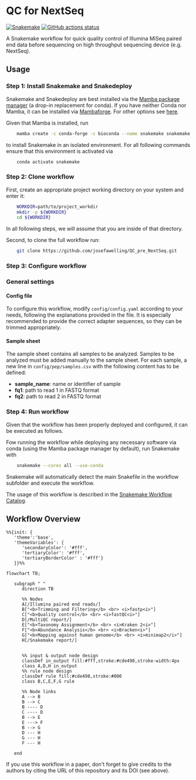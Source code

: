 # QC for NextSeq

[![Snakemake](https://img.shields.io/badge/snakemake-≥7.0-brightgreen.svg)](https://snakemake.github.io)
[![GitHub actions status](https://github.com/<owner>/<repo>/workflows/Tests/badge.svg?branch=main)](https://github.com/<owner>/<repo>/actions?query=branch%3Amain+workflow%3ATests)

A Snakemake workflow for quick quality control of Illumina MiSeq paired end data before sequencing on high throughput sequencing device (e.g. NextSeq).

## Usage

### Step 1: Install Snakemake and Snakedeploy

Snakemake and Snakedeploy are best installed via the [Mamba package manager](https://github.com/mamba-org/mamba) (a drop-in replacement for conda). If you have neither Conda nor Mamba, it can be installed via [Mambaforge](https://github.com/conda-forge/miniforge#mambaforge). For other options see [here](https://github.com/mamba-org/mamba).

Given that Mamba is installed, run

```sh
    mamba create -c conda-forge -c bioconda --name snakemake snakemake
```

to install Snakemake in an isolated environment. For all following commands ensure that this environment is activated via

```sh
    conda activate snakemake
```

### Step 2: Clone workflow

First, create an appropriate project working directory on your system and enter it:

```sh
    WORKDIR=path/to/project_workdir
    mkdir -p ${WORKDIR}
    cd ${WORKDIR}
```

In all following steps, we will assume that you are inside of that directory.

Second, to clone the full workflow run:

```sh
    git clone https://github.com/josefawelling/QC_pre_NextSeq.git
```

### Step 3: Configure workflow

### General settings

#### Config file

To configure this workflow, modify `config/config.yaml` according to your needs, following the explanations provided in the file. It is especially recommended to provide the correct adapter sequences, so they can be trimmed appropriately.

#### Sample sheet

The sample sheet contains all samples to be analyzed.
Samples to be analyzed must be added manually to the sample sheet.
For each sample, a new line in `config/pep/samples.csv` with the following
content has to be defined:

- **sample_name**: name or identifier of sample
- **fq1**: path to read 1 in FASTQ format
- **fq2**: path to read 2 in FASTQ format


### Step 4: Run workflow

Given that the workflow has been properly deployed and configured, it can be executed as follows.

Fow running the workflow while deploying any necessary software via conda (using the Mamba package manager by default), run Snakemake with

```sh
    snakemake --cores all --use-conda
```

Snakemake will automatically detect the main Snakefile in the workflow subfolder and execute the workflow.

The usage of this workflow is described in the [Snakemake Workflow Catalog](https://snakemake.github.io/snakemake-workflow-catalog/?usage=<owner>%2F<repo>).

## Workflow Overview

```mermaid
%%{init: {
   'theme':'base',
   'themeVariables': {
      'secondaryColor': '#fff',
      'tertiaryColor': '#fff',
      'tertiaryBorderColor' : '#fff'}
   }}%%

flowchart TB;

   subgraph " "
      direction TB

      %% Nodes
      A[/Illumina paired end reads/]
      B["<b>Trimming and Filtering</b> <br> <i>fastp<i>"]
      C["<b>Quality control</b> <br> <i>fastQC<i>"]
      D[/MultiQC report/]
      E["<b>Taxonomy Assignment</b> <br> <i>Kraken 2<i>"]
      F["<b>Abundance Analysis</b> <br> <i>Bracken<i>"]
      G["<b>Mapping against human genome</b> <br> <i>minimap2</i>"]
      H[/Snakemake report/]
      

      %% input & output node design
      classDef in_output fill:#fff,stroke:#cde498,stroke-width:4px
      class A,D,H in_output
      %% rule node design
      classDef rule fill:#cde498,stroke:#000
      class B,C,E,F,G rule

      %% Node links
      A --> B
      B --> C
      B ---- D
      C ---- D
      B --> E
      E ---> F
      B --> G
      D --- H
      G --- H
      F --- H

   end

```


If you use this workflow in a paper, don't forget to give credits to the authors by citing the URL of this repository and its DOI (see above).
